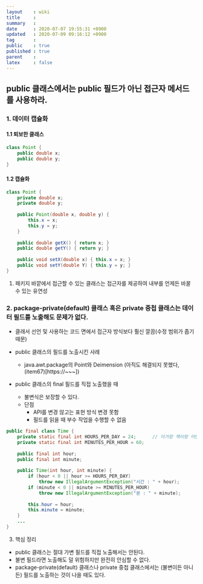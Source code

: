 ```yaml
---
layout    : wiki
title     : 
summary   : 
date      : 2020-07-07 19:55:31 +0900
updated   : 2020-07-09 09:16:12 +0900
tag       : 
public    : true
published : true
parent    : 
latex     : false
---
```


## public 클래스에서는 public 필드가 아닌 접근자 메서드를 사용하라.

### 1. 데이터 캡슐화

#### 1.1 퇴보한 클래스
```java
class Point {
	public double x;
	public double y;
}
```

#### 1.2 캡슐화

```java
class Point {
	private double x;
	private double y;
	
	public Point(double x, double y) {
		this.x = x;
		this.y = y;
	}
	
	public double getX() { return x; }
	public double getY() { return y; }
	
	public void setX(double x) { this.x = x; }
	public void setY(double Y) { this.y = y; }
}
```

1. 패키지 바깥에서 접근할 수 있는 클래스는 접근자를 제공하여 내부를 언제든 바꿀 수 있는 유연성

### 2. package-private(default) 클래스 혹은 private 중첩 클래스는 데이터 필드를 노출해도 문제가 없다.

 - 클래서 선언 및 사용하는 코드 면에서 접근자 방식보다 훨신 깔끔(수정 범위가 좁기 때문)
 - public 클래스의 필드를 노출시킨 사례
	- java.awt.package의 Point와 Deimension (아직도 해결되지 못했다, (item67)[https://~~~])

- public 클래스의 final 필드를 직접 노출했을 때
	- 불변식은 보장할 수 있다.
	- 단점
		- API를 변경 않고는 표현 방식 변경 못함
		- 필드를 읽을 때 부수 작업을 수행할 수 없음

```java
public final class Time {
	private static final int HOURS_PER_DAY = 24;      // 이거랑 책이랑 어떤게 가독성이 높은지, 더 많이 쓰이는지
	private static final int MINUTES_PER_HOUR = 60;
	
	public final int hour;
	public final int minute;
	
	public Time(int hour, int minute) {
		if (hour < 0 || hour >= HOURS_PER_DAY)
			throw new IllegalArgumentException("시간 : " + hour);
		if (minute < 0 || minute >= MINUTES_PER_HOUR)
			throw new IllegalArgumentException("분 : " + minute);
			
		this.hour = hour;
		this.minute = minute;
	}
	...
}
```

3. 핵심 정리
- public 클래스는 절대 가변 필드를 직접 노출해서는 안된다.
- 불변 필드라면 노출해도 덜 위험하지만 완전히 안심할 수 없다.
- package-private(default) 클래스나 private 중첩 클래스에서는 (불변이든 아니든) 필드를 노출하는 것이 나을 때도 있다.


